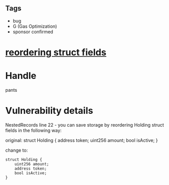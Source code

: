 ## Tags

- bug
- G (Gas Optimization)
- sponsor confirmed

# [reordering struct fields](https://github.com/code-423n4/2021-11-nested-findings/issues/96) 

# Handle

pants


# Vulnerability details

NestedRecords line 22 - you can save storage by reordering Holding struct fields in the following way:

original:
    struct Holding {
        address token;
        uint256 amount;
        bool isActive;
    }

change to:

    struct Holding {
        uint256 amount;
        address token;
        bool isActive;
    }


